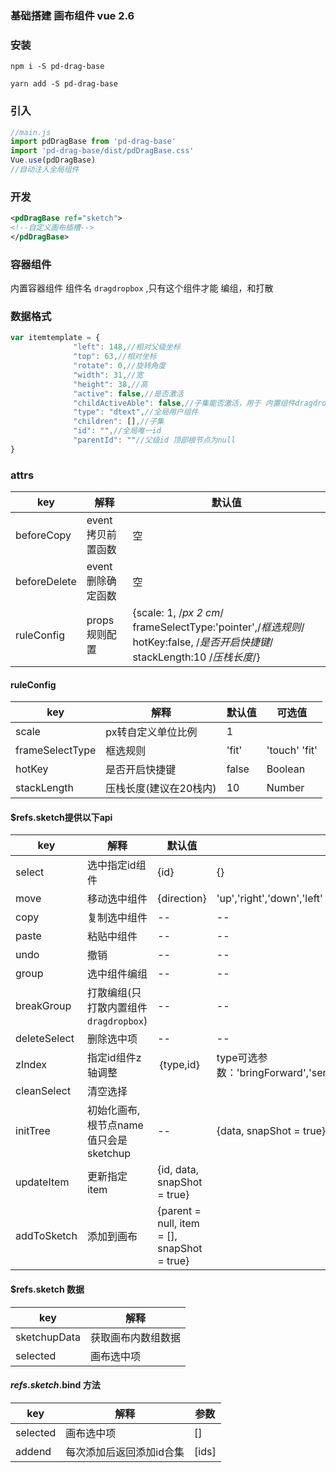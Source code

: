 ### 基础搭建 画布组件 vue 2.6

### 安装
```
npm i -S pd-drag-base

yarn add -S pd-drag-base

```


### 引入

```javascript
//main.js
import pdDragBase from 'pd-drag-base'
import 'pd-drag-base/dist/pdDragBase.css'
Vue.use(pdDragBase)
//自动注入全局组件


```

### 开发
```xml
<pdDragBase ref="sketch">
<!--自定义画布插槽-->
</pdDragBase>
```
### 容器组件
内置容器组件 组件名 `dragdropbox` ,只有这个组件才能 编组，和打散

### 数据格式
```javascript
var itemtemplate = {
              "left": 148,//相对父级坐标
              "top": 63,//相对坐标
              "rotate": 0,//旋转角度
              "width": 31,//宽
              "height": 38,//高
              "active": false,//是否激活
              "childActiveAble": false,//子集能否激活，用于 内置组件dragdropbox
              "type": "dtext",//全局用户组件
              "children": [],//子集
              "id": "",//全局唯一id
              "parentId": ""//父级id 顶部根节点为null
}
```


### attrs

|  key   | 解释  | 默认值|
|  ----  | ----  | ---- |
| beforeCopy  | event 拷贝前置函数|空|
| beforeDelete  | event 删除确定函数 |空|
| ruleConfig  | props 规则配置 | {scale: 1, /*px 2 cm*/ frameSelectType:'pointer',/*框选规则*/ hotKey:false, /*是否开启快捷键*/ stackLength:10 /*压栈长度*/}|

#### ruleConfig
|  key   | 解释  | 默认值| 可选值|
|  ----  | ----  | ---- | ---- |
| scale  | px转自定义单位比例| 1||
| frameSelectType  | 框选规则 |'fit' |'touch' 'fit'|
| hotKey  | 是否开启快捷键 |false | Boolean|
| stackLength  | 压栈长度(建议在20栈内) |10 | Number|


#### $refs.sketch提供以下api

|  key   | 解释  | 默认值| 可选参数|
|  ----  | ----  | ---- |----|
| select  |选中指定id组件| {id}|{}|
| move  |移动选中组件| {direction} |'up','right','down','left'|
| copy  |复制选中组件| -- |--|
| paste  |粘贴中组件| -- |--|
| undo  |撤销| -- |--|
| group  |选中组件编组| -- |--|
| breakGroup  |打散编组(只打散内置组件`dragdropbox`)| -- |--|
| deleteSelect  |删除选中项| -- |--|
| zIndex  |指定id组件z轴调整| ｛type,id｝ |type可选参数：'bringForward','sendBackward','bringToFront','sendToBack'|
| cleanSelect  |清空选择| |
| initTree  |初始化画布,根节点name值只会是sketchup| --|{data, snapShot = true}|
| updateItem  |更新指定item| {id, data, snapShot = true}|
| addToSketch  |添加到画布| {parent = null, item = [], snapShot = true}|

#### $refs.sketch 数据
|  key   | 解释  | 
|  ----  | ----  |
| sketchupData  | 获取画布内数组数据|
| selected  |画布选中项| 

#### $refs.sketch.$bind 方法
|  key   | 解释  | 参数|
|  ----  | ----  | ---- |
| selected  |画布选中项| []|
| addend  |每次添加后返回添加id合集| [ids]|
